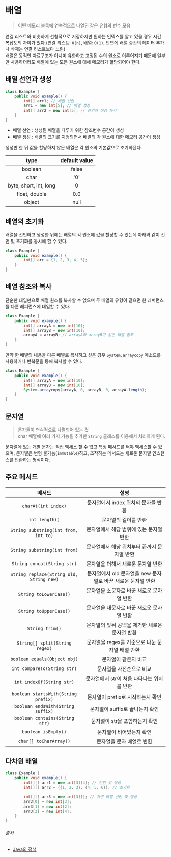 # 배열

> 어떤 메모리 블록에 연속적으로 나열된 같은 유형의 변수 모음

연결 리스트와 비슷하게 선형적으로 저장하지만 원하는 인덱스를 알고 있을 경우 시간 복잡도의 차이가 있다.(연결 리스트: `O(n)`, 배열: `O(1)`, 반면에 배열 중간의 데이터 추가나 삭제는 연결 리스트보다
느림)  
배열은 동적인 자료구조가 아니며 유한하고 고정된 수의 원소로 이루어지기 때문에 일부만 사용하더라도 배열에 있는 모든 원소에 대해 메모리가 할당되어야 한다.

## 배열 선언과 생성

```java
class Example {
    public void example() {
        int[] arr1; // 배열 선언
        arr1 = new int[5]; // 배열 생성
        int[] arr2 = new int[5]; // 선언과 생성 동시
    }
}
```

- 배열 선언 : 생성된 배열을 다루기 위한 참조변수 공간이 생성
- 배열 생성 : 배열의 크기를 지정되면서 배열의 각 원소에 대한 메모리 공간이 생성

생성만 한 뒤 값을 할당하지 않은 배열은 각 원소의 기본값으로 초기화된다.

|          type           | default value  |
|:-----------------------:|:--------------:|
|         boolean         |     false      |
|          char           |      '0'       |
| byte, short, int, long  |       0        |
|      float, double      |      0.0       |
|         object          |      null      |

## 배열의 초기화

배열을 선언하고 생성한 뒤에는 배열의 각 원소에 값을 할당할 수 있는데 아래와 같이 선언 및 초기화를 동시에 할 수 있다.

```java
class Example {
    public void example() {
        int[] arr = {1, 2, 3, 4, 5};
    }
}
```

## 배열 참조와 복사

단순한 대입만으로 배열 원소를 복사할 수 없으며 두 배열의 유형이 같으면 한 레퍼런스를 다른 레퍼런스에 대입할 수 있다.

```java
class Example {
    public void example() {
        int[] arrayA = new int[10];
        int[] arrayB = new int[10];
        arrayA = arrayB; // arrayA와 arrayB가 같은 배열 참조
    }
}
```

만약 한 배열의 내용을 다른 배열로 복사하고 싶은 경우 `System.arraycopy` 메소드를 사용하거나 반복문을 통해 복사할 수 있다.

```java
class Example {
    public void example() {
        int[] arrayA = new int[10];
        int[] arrayB = new int[10];
        System.arraycopy(arrayA, 0, arrayB, 0, arrayA.length);
    }
}
```

## 문자열

> 문자들이 연속적으로 나열되어 있는 것  
> char 배열에 여러 가지 기능을 추가한 `String` 클래스를 이용해서 처리하게 된다.

문자열에 있는 개별 문자는 직접 엑세스 할 수 없고 특정 메서드를 써야 엑세스할 수 있으며, 문자열은 변형 불가능(`immutable`)하고, 조작하는 메서드는 새로운 문자열 인스턴스를 반환하는 형식이다.

## 주요 메서드

|                   메서드                    |                  설명                   |
|:----------------------------------------:|:-------------------------------------:|
|           `charAt(int index)`            |        문자열에서 index 위치의 문자를 반환         |
|              `int length()`              |              문자열의 길이를 반환              |
|   `String substring(int from, int to)`   |        문자열에서 해당 범위에 있는 문자열 반환         |
|       `String substring(int from)`       |       문자열에서 해당 위치부터 끝까지 문자열 반환        |
|       `String concat(String str)`        |          문자열을 더해서 새로운 문자열 반환          |
| `String replace(String old, String new)` | 문자열에서 old 문자열을 new 문자열로 바꾼 새로운 문자열 반환 |
|          `String toLowerCase()`          |        문자열을 소문자로 바꾼 새로운 문자열 반환        |
|          `String toUpperCase()`          |        문자열을 대문자로 바꾼 새로운 문자열 반환        |
|             `String trim()`              |      문자열의 앞뒤 공백을 제거한 새로운 문자열 반환       |
|      `String[] split(String regex)`      |     문자열을 regex를 기준으로 나눈 문자열 배열 반환     |
|       `boolean equals(Object obj)`       |              문자열이 같은지 비교              |
|       `int compareTo(String str)`        |             문자열을 사전순으로 비교             |
|        `int indexOf(String str)`         |       문자열에서 str이 처음 나타나는 위치를 반환       |
|   `boolean startsWith(String prefix)`    |         문자열이 prefix로 시작하는지 확인         |
|    `boolean endsWith(String suffix)`     |         문자열이 suffix로 끝나는지 확인          |
|      `boolean contains(String str)`      |          문자열이 str을 포함하는지 확인           |
|           `boolean isEmpty()`            |             문자열이 비어있는지 확인             |
|          `char[] toCharArray()`          |            문자열을 문자 배열로 변환             |

## 다차원 배열

```java
class Example {
    public void example() {
        int[][] arr1 = new int[3][4]; // 선언 및 생성
        int[][] arr2 = {{1, 2, 3}, {4, 5, 6}}; // 초기화
        
        int[][] arr3 = new int[3][]; // 가변 배열 선언 및 생성
        arr3[0] = new int[3];
        arr3[1] = new int[2];
        arr3[2] = new int[4];
    }
}
```

###### 출처

- [Java의 정석](https://www.aladin.co.kr/shop/wproduct.aspx?ItemId=76083001)